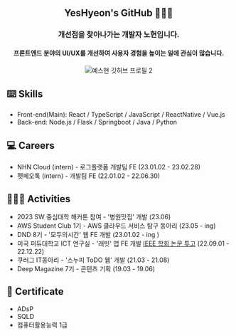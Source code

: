 <div align="center">

## YesHyeon's GitHub 🧑🏻‍💻
 
  
 ### 개선점을 찾아나가는 개발자 **노현**입니다.
 

 

#### 프론트엔드 분야의 UI/UX를 개선하여 사용자 경험을 높이는 일에 관심이 많습니다.
  
![예스현 깃허브 프로필 2](https://user-images.githubusercontent.com/81014501/162112028-8be4e01a-03f2-4021-8c35-78af2f4c6022.jpg)

  </div>

##  ⌨️ Skills 
  - Front-end(Main): React / TypeScript / JavaScript / ReactNative / Vue.js 
  - Back-end: Node.js / Flask / Springboot / Java / Python

## 💻 Careers 
- NHN Cloud (intern) - 로그플랫폼 개발팀 FE (23.01.02 - 23.02.28)
- 펫페오톡 (intern) - 개발팀 FE (22.01.02 - 22.06.30)
  
## 🧑🏻‍💻 Activities 
- 2023 SW 중심대학 해커톤 참여 - '병원맛집' 개발 (23.06)
- AWS Student Club 1기 - AWS 클라우드 서비스 탐구 동아리 (23.05 - ing)
- DND 8기 - '모두의시간' 웹 FE 개발 (23.01.02 - ing )
- 미국 퍼듀대학교 ICT 연구실 - '래빗' 앱 FE 개발 [IEEE 학회 논문 투고](https://ieeexplore.ieee.org/document/10233968) (22.09.01 - 22.12.22)
- 쿠러그 IT동아리 - '스누피 ToDO 웹' 개발 (21.03 - 21.08)
- Deep Magazine 7기 - 콘텐츠 기획 (19.03 - 19.06)


##  📜 Certificate
- ADsP 
- SQLD 
- 컴퓨터활용능력 1급




